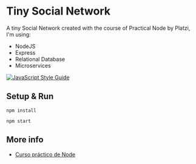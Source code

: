 # Tiny Social Network
A tiny Social Network created with the course of Practical Node by Platzi, I'm using:
* NodeJS
* Express
* Relational Database
* Microservices

[![JavaScript Style Guide](https://cdn.rawgit.com/standard/standard/master/badge.svg)](https://github.com/standard/standard)

## Setup & Run
```
npm install
```

```
npm start
```

## More info
* [Curso práctico de Node](https://platzi.com/clases/practico-node/)